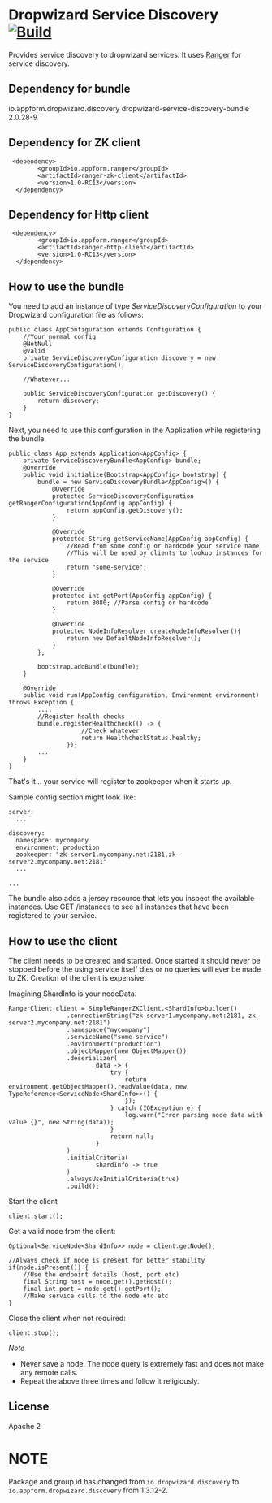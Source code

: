 # Dropwizard Service Discovery [![Build](https://github.com/appform-io/dropwizard-service-discovery/actions/workflows/build.yml/badge.svg)](https://github.com/appform-io/dropwizard-service-discovery/actions/workflows/build.yml)

Provides service discovery to dropwizard services. It uses [Ranger](https://github.com/flipkart-incubator/ranger) for service discovery.

## Dependency for bundle
<dependency>
    <groupId>io.appform.dropwizard.discovery</groupId>
    <artifactId>dropwizard-service-discovery-bundle</artifactId>
    <version>2.0.28-9</version>
</dependency>
```

## Dependency for ZK client
```
 <dependency>
        <groupId>io.appform.ranger</groupId>
        <artifactId>ranger-zk-client</artifactId>
        <version>1.0-RC13</version>
  </dependency>
```

## Dependency for Http client
```
 <dependency>
        <groupId>io.appform.ranger</groupId>
        <artifactId>ranger-http-client</artifactId>
        <version>1.0-RC13</version>
  </dependency>
```

## How to use the bundle

You need to add an instance of type _ServiceDiscoveryConfiguration_ to your Dropwizard configuration file as follows:

```
public class AppConfiguration extends Configuration {
    //Your normal config
    @NotNull
    @Valid
    private ServiceDiscoveryConfiguration discovery = new ServiceDiscoveryConfiguration();
    
    //Whatever...
    
    public ServiceDiscoveryConfiguration getDiscovery() {
        return discovery;
    }
}
```

Next, you need to use this configuration in the Application while registering the bundle.

```
public class App extends Application<AppConfig> {
    private ServiceDiscoveryBundle<AppConfig> bundle;
    @Override
    public void initialize(Bootstrap<AppConfig> bootstrap) {
        bundle = new ServiceDiscoveryBundle<AppConfig>() {
            @Override
            protected ServiceDiscoveryConfiguration getRangerConfiguration(AppConfig appConfig) {
                return appConfig.getDiscovery();
            }

            @Override
            protected String getServiceName(AppConfig appConfig) {
                //Read from some config or hardcode your service name
                //This will be used by clients to lookup instances for the service
                return "some-service";
            }

            @Override
            protected int getPort(AppConfig appConfig) {
                return 8080; //Parse config or hardcode
            }
            
            @Override
            protected NodeInfoResolver createNodeInfoResolver(){
                return new DefaultNodeInfoResolver();
            }
        };
        
        bootstrap.addBundle(bundle);
    }

    @Override
    public void run(AppConfig configuration, Environment environment) throws Exception {
        ....
        //Register health checks
        bundle.registerHealthcheck(() -> {
                    //Check whatever
                    return HealthcheckStatus.healthy;
                });
        ...
    }
}
```
That's it .. your service will register to zookeeper when it starts up.

Sample config section might look like:
```
server:
  ...
  
discovery:
  namespace: mycompany
  environment: production
  zookeeper: "zk-server1.mycompany.net:2181,zk-server2.mycompany.net:2181"
  ...
  
...
```

The bundle also adds a jersey resource that lets you inspect the available instances.
Use GET /instances to see all instances that have been registered to your service.

## How to use the client
The client needs to be created and started. Once started it should never be stopped before the using service
itself dies or no queries will ever be made to ZK. Creation of the client is expensive. 

Imagining ShardInfo is your nodeData.

```
RangerClient client = SimpleRangerZKClient.<ShardInfo>builder()
                .connectionString("zk-server1.mycompany.net:2181, zk-server2.mycompany.net:2181")
                .namespace("mycompany")
                .serviceName("some-service")
                .environment("production")
                .objectMapper(new ObjectMapper())
                .deserializer(
                        data -> {
                            try {
                                return environment.getObjectMapper().readValue(data, new TypeReference<ServiceNode<ShardInfo>>() {
                                });
                            } catch (IOException e) {
                                log.warn("Error parsing node data with value {}", new String(data));
                            }
                            return null;
                        }
                )
                .initialCriteria(
                        shardInfo -> true
                )
                .alwaysUseInitialCriteria(true)
                .build(); 
```

Start the client
```
client.start();
```

Get a valid node from the client:
```
Optional<ServiceNode<ShardInfo>> node = client.getNode();

//Always check if node is present for better stability
if(node.isPresent()) {
    //Use the endpoint details (host, port etc) 
    final String host = node.get().getHost();
    final int port = node.get().getPort();
    //Make service calls to the node etc etc
}
```

Close the client when not required:
```
client.stop();
```

*Note*
- Never save a node. The node query is extremely fast and does not make any remote calls.
- Repeat the above three times and follow it religiously.

## License
Apache 2

# NOTE
Package and group id has changed from `io.dropwizard.discovery` to `io.appform.dropwizard.discovery` from 1.3.12-2.
